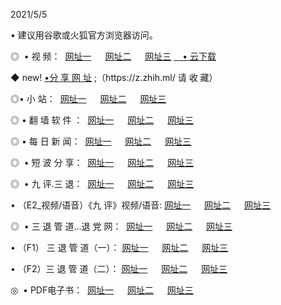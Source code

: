 <p>2021/5/5
<p>• 建议用谷歌或火狐官方浏览器访问。
<p>◎  • 视 频： 
<a href="http://hhp.aud.bar/" target="_blank">网址一</a> 　 
<a href="http://hsz.aud.bar/" target="_blank">网址二</a> 　 
<a href="http://hsz.aud.bar/b.html" target="_blank">网址三</a>
<a href="https://yadi.sk/d/d0sUeAOpal3njw" target="_blank">　• 云下载 </a></p>
<p>◆ new! <a href="http://hpo.aud.bar/a.html">•分 享 网 址</a> ;（https://z.zhih.ml/ 请 收 藏） </p>

<p>◎•  小 站：  
<a href="http://hhp.aud.bar/f.html" target="_blank">网址一</a> 　 
<a href="http://hsz.aud.bar/h.html" target="_blank">网址二</a> 　 
<a href="http://hsz.aud.bar/k/" target="_blank">网址三</a></p><p>

<p>◎  • 翻 墙 软 件 ：  
<a href="http://hhp.aud.bar/ff/" target="_blank">网址一</a> 　 
<a href="http://hsz.aud.bar/s/read/a1_nd.html" target="_blank">网址二</a> 　 
<a href="http://hsz.aud.bar/ff/index.html" target="_blank">网址三</a></p>
<p>◎  • 每 日 新 闻：  
<a href="http://hhp.aud.bar/day/" target="_blank">网址一</a> 　 
<a href="http://hsz.aud.bar/day/" target="_blank">网址二</a> 　 
<a href="http://hsz.aud.bar/day/index.html" target="_blank">网址三</a></p>
<p>◎   • 短 波 分 享：  
<a href="http://hhp.aud.bar/h/" target="_blank">网址一</a> 　 
<a href="http://hsz.aud.bar/h/" target="_blank">网址二</a> 　 
<a href="http://hsz.aud.bar/h/index.html" target="_blank">网址三</a></p>
<p>◎   • 九 评.三 退：  
<a href="http://hhp.aud.bar/t/" target="_blank">网址一</a> 　 
<a href="http://hsz.aud.bar/v2/index.html" target="_blank">网址二</a> 　 
<a href="http://hsz.aud.bar/tt/index.html" target="_blank">网址三</a> 　</p>
<p>  • （E2_视频/语音）《九 评》视频/语音: 
<a href="http://hhp.aud.bar/7738.html" target="_blank">网址一</a> 　 
<a href="http://hsz.aud.bar/7614.html" target="_blank">网址二</a> 　 
<a href="http://hsz.aud.bar/7633.html" target="_blank">网址三</a></p>
<p>◎   • 三 退 管 道...退 党 网：  
<a href="http://hhp.aud.bar/go/td1.html" target="_blank">网址一</a> 　 
<a href="http://hsz.aud.bar/go/td2.html" target="_blank">网址二</a> 　 
<a href="http://hsz.aud.bar/go/td3.html" target="_blank">网址三</a></p>
<p>  • （F1） 三 退 管 道（一）： 
<a href="http://hhp.aud.bar/dd/" target="_blank">网址一</a> 　 
<a href="http://hsz.aud.bar/s/read/a1_tdx.html" target="_blank">网址二</a> 　 
<a href="http://hsz.aud.bar/dd/" target="_blank">网址三</a></p>
<p>  • （F2）三 退 管 道（二）： 
<a href="http://hsz.aud.bar/d/" target="_blank">网址一</a> 　 
<a href="http://hhp.aud.bar/d/index.html" target="_blank">网址二</a> 　 
<a href="http://hsz.aud.bar/d/" target="_blank">网址三</a></p>
<p>◎   • PDF电子书：  
<a href="http://hhp.aud.bar/p/" target="_blank">网址一</a> 　 
<a href="http://hsz.aud.bar/p/index.html" target="_blank">网址二</a> 　 
<a href="http://hsz.aud.bar/p/" target="_blank">网址三</a></p>
